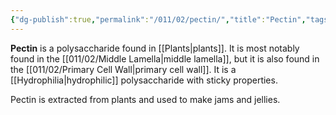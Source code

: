 ```yaml
---
{"dg-publish":true,"permalink":"/011/02/pectin/","title":"Pectin","tags":["BIOL412"],"noteIcon":"1","created":"2024-09-26T13:45:04.111-07:00","updated":"2024-09-26T15:22:31.686-07:00"}
---
```


**Pectin** is a polysaccharide found in [[Plants\|plants]]. It is most notably found in the [[011/02/Middle Lamella\|middle lamella]], but it is also found in the [[011/02/Primary Cell Wall\|primary cell wall]]. It is a [[Hydrophilia\|hydrophilic]] polysaccharide with sticky properties.

Pectin is extracted from plants and used to make jams and jellies.